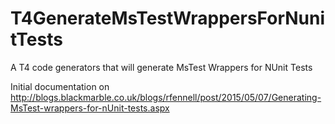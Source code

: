 # T4GenerateMsTestWrappersForNunitTests
A T4 code generators that will generate MsTest Wrappers for NUnit Tests

Initial documentation on http://blogs.blackmarble.co.uk/blogs/rfennell/post/2015/05/07/Generating-MsTest-wrappers-for-nUnit-tests.aspx
